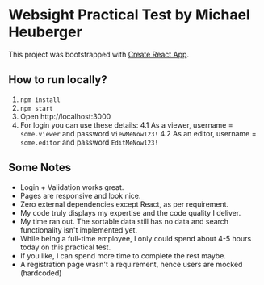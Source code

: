 # Websight Practical Test by Michael Heuberger

This project was bootstrapped with [Create React App](https://github.com/facebook/create-react-app).

## How to run locally?

1. `npm install`
2. `npm start`
3. Open http://localhost:3000
4. For login you can use these details:
   4.1 As a viewer, username = `some.viewer` and password `ViewMeNow123!`
   4.2 As an editor, username = `some.editor` and password `EditMeNow123!`

## Some Notes

- Login + Validation works great.
- Pages are responsive and look nice.
- Zero external dependencies except React, as per requirement.
- My code truly displays my expertise and the code quality I deliver.
- My time ran out. The sortable data still has no data and search functionality isn't implemented yet.
- While being a full-time employee, I only could spend about 4-5 hours today on this practical test.
- If you like, I can spend more time to complete the rest maybe.
- A registration page wasn't a requirement, hence users are mocked (hardcoded)
